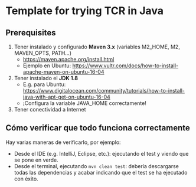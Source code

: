 # Template for trying TCR in Java

## Prerequisites
1. Tener instalado y configurado **Maven 3.x** (variables M2_HOME, M2, MAVEN_OPTS, PATH...)
   * https://maven.apache.org/install.html
   * Ejemplo en Ubuntu: https://www.vultr.com/docs/how-to-install-apache-maven-on-ubuntu-16-04
2. Tener instalado el **JDK 1.8**
   * E.g. para Ubuntu: https://www.digitalocean.com/community/tutorials/how-to-install-java-with-apt-get-on-ubuntu-16-04
   * ¡Configura la variable JAVA_HOME correctamente!
3. Tener conectividad a Internet

## Cómo verificar que todo funciona correctamente
Hay varias maneras de verificarlo, por ejemplo:

* Desde el IDE (e.g. IntelliJ, Eclipse, etc.): ejecutando el test y viendo que se pone en verde.
* Desde el terminal, ejecutando `mvn clean test`: debería descargarse todas las dependencias y acabar indicando que el test se ha ejecutado con éxito.
